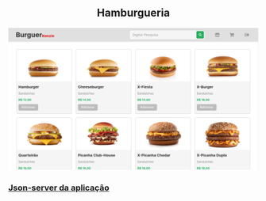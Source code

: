 <h2 align='center'> Hamburgueria </h2>

[![app_photo](public/app.png)](https://hamburgueria-ruddy.vercel.app)

### [Json-server da aplicação](https://github.com/RobsonMT/Json-server-hamburgueria)
